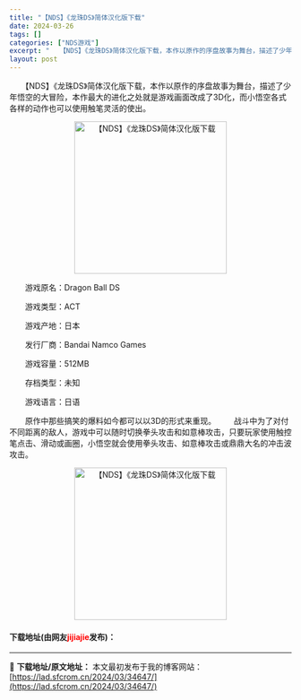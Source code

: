 ```yaml
---
title: "【NDS】《龙珠DS》简体汉化版下载"
date: 2024-03-26
tags: []
categories: ["NDS游戏"]
excerpt: "　　【NDS】《龙珠DS》简体汉化版下载，本作以原作的序盘故事为舞台，描述了少年悟空的大冒险，本作最大的进化之处就是游戏画面改成了3D化，而小悟空各式各样的动作也可以使用触笔灵活的使出。 　　游戏原名：Dragon Ball DS 　　游戏类型：ACT 　　游戏产地：日本 　　发行厂商：Bandai&hellip;"
layout: post
---
```


 <p>　　【NDS】《龙珠DS》简体汉化版下载，本作以原作的序盘故事为舞台，描述了少年悟空的大冒险，本作最大的进化之处就是游戏画面改成了3D化，而小悟空各式各样的动作也可以使用触笔灵活的使出。</p> <p align="center"><img align="" border="0" src="https://lad.sfcrom.cn/wp-content/uploads/2024/03/20240326_66022be6e6473.jpg" width="272" alt="【NDS】《龙珠DS》简体汉化版下载" /></p> <p>　　游戏原名：Dragon Ball DS</p> <p>　　游戏类型：ACT</p> <p>　　游戏产地：日本</p> <p>　　发行厂商：Bandai Namco Games</p> <p>　　游戏容量：512MB</p> <p>　　存档类型：未知</p> <p>　　游戏语言：日语</p> <p>　　原作中那些搞笑的爆料如今都可以以3D的形式来重现。 　　战斗中为了对付不同距离的敌人，游戏中可以随时切换拳头攻击和如意棒攻击，只要玩家使用触控笔点击、滑动或画圈，小悟空就会使用拳头攻击、如意棒攻击或鼎鼎大名的冲击波攻击。</p> <p align="center"><img align="" border="0" src="https://lad.sfcrom.cn/wp-content/uploads/2024/03/20240326_66022be74b150.jpg" width="272" alt="【NDS】《龙珠DS》简体汉化版下载" /></p> <p><h4>下载地址(由网友<font color="red">jijiajie</font>发布)：</h4></p> 

---
📖 **下载地址/原文地址：** 本文最初发布于我的博客网站：[https://lad.sfcrom.cn/2024/03/34647/](https://lad.sfcrom.cn/2024/03/34647/)
